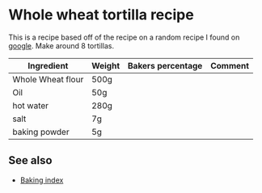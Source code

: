 # Whole wheat tortilla recipe

This is a recipe based off of the recipe on a random recipe I found on [google]. Make around 8 tortillas.

[google]: https://www.biggerbolderbaking.com/whole-wheat-tortillas/

| Ingredient        | Weight | Bakers percentage | Comment |
| ----------------- | ------ | ----------------- | ------- |
| Whole Wheat flour | 500g   |                   |         |
| Oil               | 50g    |                   |         |
| hot water         | 280g   |                   |         |
| salt              | 7g     |                   |         |
| baking powder     | 5g     |                   |         |

## See also

- [Baking index](../292)